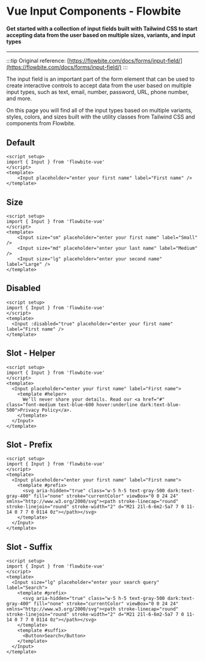 <script setup>
import InputExample from './examples/InputExample.vue';
import InputSizeExample from './examples/InputSizeExample.vue';
import InputDisabledExample from './examples/InputDisabledExample.vue';
import InputHelperExample from './examples/InputHelperExample.vue';
import InputPrefixExample from './examples/InputPrefixExample.vue';
import InputSuffixExample from './examples/InputSuffixExample.vue'
</script>

# Vue Input Components - Flowbite

#### Get started with a collection of input fields built with Tailwind CSS to start accepting data from the user based on multiple sizes, variants, and input types

---

:::tip
Original reference: [https://flowbite.com/docs/forms/input-field/](https://flowbite.com/docs/forms/input-field/)
:::

The input field is an important part of the form element that can be used to create interactive controls to accept data from the user based on multiple input types, such as text, email, number, password, URL, phone number, and more.

On this page you will find all of the input types based on multiple variants, styles, colors, and sizes built with the utility classes from Tailwind CSS and components from Flowbite.

## Default
```vue
<script setup>
import { Input } from 'flowbite-vue'
</script>
<template>
    <Input placeholder="enter your first name" label="First name" />
</template>
```

<InputExample />

## Size
```vue
<script setup>
import { Input } from 'flowbite-vue'
</script>
<template>
    <Input size="sm" placeholder="enter your first name" label="Small" />
    <Input size="md" placeholder="enter your last name" label="Medium" />
    <Input size="lg" placeholder="enter your second name" label="Large" />
</template>
```

<InputSizeExample />

## Disabled
```vue
<script setup>
import { Input } from 'flowbite-vue'
</script>
<template>
  <Input :disabled="true" placeholder="enter your first name" label="First name" />
</template>
```

<InputDisabledExample />

## Slot - Helper
```vue
<script setup>
import { Input } from 'flowbite-vue'
</script>
<template>
  <Input placeholder="enter your first name" label="First name">
    <template #helper>
      We’ll never share your details. Read our <a href="#" class="font-medium text-blue-600 hover:underline dark:text-blue-500">Privacy Policy</a>.
    </template>
  </Input>
</template>
```

<InputHelperExample />

## Slot - Prefix
```vue
<script setup>
import { Input } from 'flowbite-vue'
</script>
<template>
  <Input placeholder="enter your first name" label="First name">
    <template #prefix>
      <svg aria-hidden="true" class="w-5 h-5 text-gray-500 dark:text-gray-400" fill="none" stroke="currentColor" viewBox="0 0 24 24" xmlns="http://www.w3.org/2000/svg"><path stroke-linecap="round" stroke-linejoin="round" stroke-width="2" d="M21 21l-6-6m2-5a7 7 0 11-14 0 7 7 0 0114 0z"></path></svg>
    </template>
  </Input>
</template>
```

<InputPrefixExample />

## Slot - Suffix
```vue
<script setup>
import { Input } from 'flowbite-vue'
</script>
<template>
  <Input size="lg" placeholder="enter your search query" label="Search">
    <template #prefix>
      <svg aria-hidden="true" class="w-5 h-5 text-gray-500 dark:text-gray-400" fill="none" stroke="currentColor" viewBox="0 0 24 24" xmlns="http://www.w3.org/2000/svg"><path stroke-linecap="round" stroke-linejoin="round" stroke-width="2" d="M21 21l-6-6m2-5a7 7 0 11-14 0 7 7 0 0114 0z"></path></svg>
    </template>
    <template #suffix>
      <Button>Search</Button>
    </template>
  </Input>
</template>
```

<InputSuffixExample />

